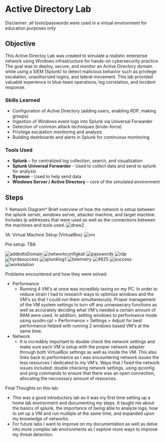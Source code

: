 # Active Directory Lab

Disclaimer: all tools/passwords were used in a virtual environment for education purposes only
## Objective

This Active Directoy Lab was created to simulate a realistic enterprise network using Windows infrastructure for hands-on cybersecurity practice. The goal was to deploy, secure, and monitor an Active Directory domain while using a SIEM (Splunk) to detect malicious behavior such as privilege escalation, unauthorized logins, and lateral movement. This lab provided valuable experience in blue-team operations, log correlation, and incident response.

### Skills Learned

- Configuration of Active Directory (adding users, enabling RDP, making groups)
- Ingestion of Windows event logs into Splunk via Universal Forwarder
- Detection of common attack techniques (brute-force)
- Privilege escalation monitoring and analysis
- Building dashboards and alerts in Splunk for continuous monitoring

### Tools Used

- **Splunk** – for centralized log collection, search, and visualization
- **Splunk Universal Forwarder** - Used to collect data and send to splunk for analysis
- **Sysmon** - Used to help send data
- **Windows Server / Active Directory** – core of the simulated environment 

  
## Steps

1: Network Diagram*
Brief overview of how the network is setup between the splunk server, windows server, attacker machine, and target machine. Includes Ip addresses that were used as well as the connections between the machines and tools used.
![draw2](https://github.com/user-attachments/assets/2cefb5ec-4a18-44cf-9cb1-e64902e8ac02)

1A: Virtual Machine Setup (VirtualBox) 
![vm](https://github.com/user-attachments/assets/aa0d578c-59ac-4383-a59d-71b351dd3a98)

Pre setup: TBA

![addedtoDomain](https://github.com/user-attachments/assets/072377f4-c063-4c89-94f0-89dffa3c455b)
![networkconfigkali](https://github.com/user-attachments/assets/19707c62-6355-447c-8c7e-b0b233b5f369)
![passwords](https://github.com/user-attachments/assets/bbdb4d5f-b3e6-4419-ac9b-4b0673bc5184)
![rdp](https://github.com/user-attachments/assets/26e06b14-1121-4e85-8976-35a8d0a74a3e)
![hyrdasuccess](https://github.com/user-attachments/assets/43614fba-3bc6-4a45-984a-633a84eae2cc)
![splunklog1](https://github.com/user-attachments/assets/f140490d-0bb1-4d48-b407-e4cc0a3ef1e0)
![telemetry](https://github.com/user-attachments/assets/4ce7c453-f34d-441b-a4ef-b7814b1ff0cb)
![4625](https://github.com/user-attachments/assets/f5547508-bb80-4d4b-a931-46c14dee6320)
![success](https://github.com/user-attachments/assets/74734f6e-80f4-41a1-81f4-99e606ade05d)
![workstation](https://github.com/user-attachments/assets/afff6180-73e4-4ae1-b001-a9e8cf3d04e0)

Problems encountered and how they were solved:
  - Performance
      - Running 4 VM's at once was incredibly taxing on my PC. In order to reduce strain I had to research ways to optimize windows and the VM's so that I could run them simultaneously. Proper management of the VM system settings to turn off any unnessecary functions as well as accurately deciding what VM's needed a certain amount of RAM were used. In addition, setting windows to performance mode using sysdm.cpl > Performance > Settings > Adjust for best performance helped with running 2 windows based VM's at the same time.
  - Network
      - It is incredibly important to double check the network settings and make sure each VM is setup with the proper network adapter through both VirtualBox settings as well as inside the VM. This also links back to performance as I was encountering network issues the less resources I dedicated to my VM's. Ways that I fixed the network issues included: double checking network settings, using ipconfig and ping commands to ensure that there was an open connection, allocating the neccessary amount of resources. 

Final Thoughts on this lab: 
  - This was a good introductory lab as it was my first time setting up a home lab environment and documenting my steps. It taught me about the basics of splunk, the importance of being able to analyze logs, how to set up a VM and run multiple at the same time, and expanded upon my knowledge of networks.
  - For future labs I want to improve on my documentation as well as delve into more complex lab environments as I explore more ways to improve my threat detection.






